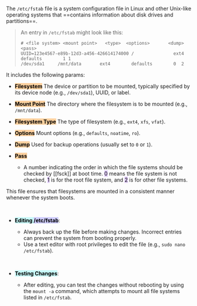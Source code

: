 The `/etc/fstab` file is a system configuration file in Linux and other Unix-like operating systems that ==contains information about disk drives and partitions==.

> An entry in `/etc/fstab` might look like this:
>
> ```text
> # <file system> <mount point>   <type>  <options>       <dump>  <pass>
> UUID=123e4567-e89b-12d3-a456-426614174000 /               ext4    defaults        1 1
> /dev/sda1		/mnt/data		ext4		defaults		0  2
> ```

It includes the following params:

- **<mark style="background: #FFB86CA6;color: black">Filesystem</mark>**
	The device or partition to be mounted, typically specified by its device node (e.g., `/dev/sda1`), UUID, or label.
    
- **<mark style="background: #FFB86CA6;color: black">Mount Point</mark>**
	The directory where the filesystem is to be mounted (e.g., `/mnt/data`).
    
- **<mark style="background: #FFB86CA6;color: black">Filesystem Type</mark>**
	The type of filesystem (e.g., `ext4`, `xfs`, `vfat`).
    
- **<mark style="background: #FFB86CA6;color: black">Options</mark>**
	Mount options (e.g., `defaults`, `noatime`, `ro`).
    
- **<mark style="background: #FFB86CA6;color: black">Dump</mark>**
	Used for backup operations (usually set to `0` or `1`).
    
- **<mark style="background: #FFB86CA6;color: black">Pass</mark>**
	- A number indicating the order in which the file systems should be checked by [[fsck]] at boot time. <mark style="background: #D2B3FFA6;">0</mark> means the file system is not checked, <mark style="background: #D2B3FFA6;">1</mark> is for the root file system, and <mark style="background: #D2B3FFA6;">2</mark> is for other file systems.


This file ensures that filesystems are mounted in a consistent manner whenever the system boots.

</br>

- **<mark style="background: #ABF7F7A6;">Editing <mark style="background: #D2B3FFA6;">/etc/fstab</mark></mark>**:
    
    - Always back up the file before making changes. Incorrect entries can prevent the system from booting properly.
    - Use a text editor with root privileges to edit the file (e.g., `sudo nano /etc/fstab`).

</br>

- **<mark style="background: #ABF7F7A6;">Testing Changes</mark>**:
    
    - After editing, you can test the changes without rebooting by using the `mount -a` command, which attempts to mount all file systems listed in `/etc/fstab`.